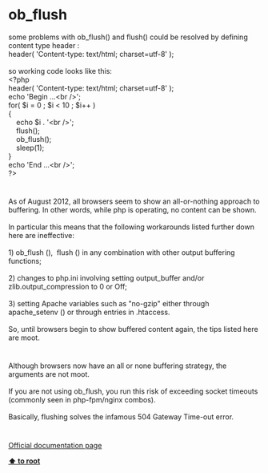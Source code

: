 # ob_flush




<div class="phpcode"><span class="html">
some problems with ob_flush() and flush() could be resolved by defining content type header :<br>header( &apos;Content-type: text/html; charset=utf-8&apos; );<br><br>so working code looks like this:<br><span class="default">&lt;?php<br>header</span><span class="keyword">( </span><span class="string">&apos;Content-type: text/html; charset=utf-8&apos; </span><span class="keyword">);<br>echo </span><span class="string">&apos;Begin ...&lt;br /&gt;&apos;</span><span class="keyword">;<br>for( </span><span class="default">$i </span><span class="keyword">= </span><span class="default">0 </span><span class="keyword">; </span><span class="default">$i </span><span class="keyword">&lt; </span><span class="default">10 </span><span class="keyword">; </span><span class="default">$i</span><span class="keyword">++ )<br>{<br>&#xA0; &#xA0; echo </span><span class="default">$i </span><span class="keyword">. </span><span class="string">&apos;&lt;br /&gt;&apos;</span><span class="keyword">;<br>&#xA0; &#xA0; </span><span class="default">flush</span><span class="keyword">();<br>&#xA0; &#xA0; </span><span class="default">ob_flush</span><span class="keyword">();<br>&#xA0; &#xA0; </span><span class="default">sleep</span><span class="keyword">(</span><span class="default">1</span><span class="keyword">);<br>}<br>echo </span><span class="string">&apos;End ...&lt;br /&gt;&apos;</span><span class="keyword">;<br></span><span class="default">?&gt;</span>
</span>
</div>
  

#


<div class="phpcode"><span class="html">
As of August 2012, all browsers seem to show an all-or-nothing approach to buffering. In other words, while php is operating, no content can be shown.<br><br>In particular this means that the following workarounds listed further down here are ineffective:<br><br>1) ob_flush (),&#xA0; flush () in any combination with other output buffering functions;<br><br>2) changes to php.ini involving setting output_buffer and/or zlib.output_compression to 0 or Off;<br><br>3) setting Apache variables such as &quot;no-gzip&quot; either through apache_setenv () or through entries in .htaccess.<br><br>So, until browsers begin to show buffered content again, the tips listed here are moot.</span>
</div>
  

#


<div class="phpcode"><span class="html">
Although browsers now have an all or none buffering strategy, the arguments are not moot.<br><br>If you are not using ob_flush, you run this risk of exceeding socket timeouts (commonly seen in php-fpm/nginx combos).<br><br>Basically, flushing solves the infamous 504 Gateway Time-out error.</span>
</div>
  

#

[Official documentation page](https://www.php.net/manual/en/function.ob-flush.php)

**[⬆ to root](/)**